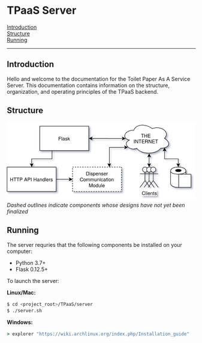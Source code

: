 # TPaaS Server

[Introduction](#Introduction)  
[Structure](#Structure)  
[Running](#Running)

---

## Introduction

Hello and welcome to the documentation for the Toilet Paper As A Service Server.
This documentation contains information on the structure, organization, and
operating principles of the TPaaS backend.

## Structure

![](doc/structure.png)  
*Dashed outlines indicate components whose designs have not yet been finalized*

## Running

The server requries that the following components be installed on your computer:

* Python 3.7+
* Flask 0.12.5+

To launch the server:

**Linux/Mac:**
```bash
$ cd <project_root>/TPaaS/server
$ ./server.sh
```

**Windows:**
```cmd
> explorer "https://wiki.archlinux.org/index.php/Installation_guide"
```